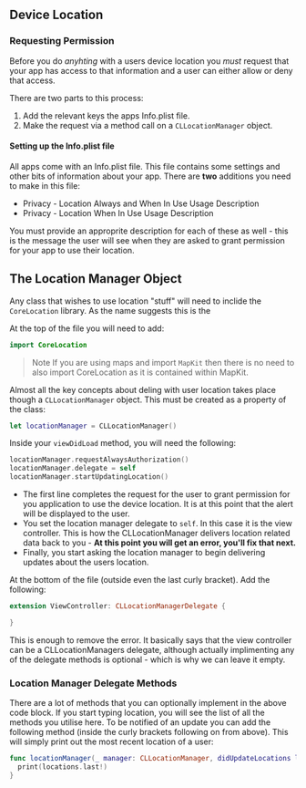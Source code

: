 ## Device Location

### Requesting Permission

Before you do *anyhting* with a users device location you *must* request that your app has access to that information and a user can either allow or deny that access. 

There are two parts to this process: 

1. Add the relevant keys the apps Info.plist file. 
2. Make the request via a method call on a `CLLocationManager` object.

#### Setting up the Info.plist file

All apps come with an Info.plist file. This file contains some settings and other bits of information about your app. There are **two** additions you need to make in this file:

- Privacy - Location Always and When In Use Usage Description
- Privacy - Location When In Use Usage Description

You must provide an approprite description for each of these as well - this is the message the user will see when they are asked to grant permission for your app to use their location. 

## The Location Manager Object

Any class that wishes to use location "stuff" will need to inclide the `CoreLocation` library. As the name suggests this is the 

At the top of the file you will need to add: 

```swift
import CoreLocation
```

> Note
If you are using maps and import `MapKit` then there is no need to also import CoreLocation as it is contained within MapKit. 

Almost all the key concepts about deling with user location takes place though a `CLLocationManager` object. This must be created as a property of the class:

```swift
let locationManager = CLLocationManager()
```

Inside your `viewDidLoad` method, you will need the following: 

```swift  
locationManager.requestAlwaysAuthorization()
locationManager.delegate = self
locationManager.startUpdatingLocation()
```

- The first line completes the request for the user to grant permission for you application to use the device location. It is at this point that the alert will be displayed to the user.
- You set the location manager delegate to `self`. In this case it is the view controller. This is how the CLLocationManager delivers location related data back to you - **At this point you will get an error, you'll fix that next.**
- Finally, you start asking the location manager to begin delivering updates about the users location. 

At the bottom of the file (outside even the last curly bracket). Add the following:

```swift
extension ViewController: CLLocationManagerDelegate {

}
```

This is enough to remove the error. It basically says that the view controller can be a CLLocationManagers delegate, although actually implimenting any of the delegate methods is optional - which is why we can leave it empty. 


### Location Manager Delegate Methods

There are a lot of methods that you can optionally implement in the above code block. If you start typing location, you will see the list of all the methods you utilise here. To be notified of an update you can add the following method (inside the curly brackets following on from above). This will simply print out the most recent location of a user: 

```swift
func locationManager(_ manager: CLLocationManager, didUpdateLocations locations: [CLLocation]) {
  print(locations.last!)
}
```
